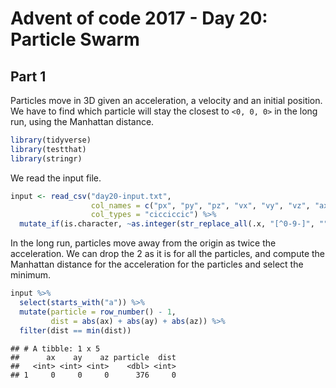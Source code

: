 Advent of code 2017 - Day 20: Particle Swarm
================

Part 1
------

Particles move in 3D given an acceleration, a velocity and an initial position. We have to find which particle will stay the closest to `<0, 0, 0>` in the long run, using the Manhattan distance.

``` r
library(tidyverse)
library(testthat)
library(stringr)
```

We read the input file.

``` r
input <- read_csv("day20-input.txt", 
                  col_names = c("px", "py", "pz", "vx", "vy", "vz", "ax", "ay", "az"), 
                  col_types = "cicciccic") %>% 
  mutate_if(is.character, ~as.integer(str_replace_all(.x, "[^0-9-]", "")))
```

In the long run, particles move away from the origin as twice the acceleration. We can drop the 2 as it is for all the particles, and compute the Manhattan distance for the acceleration for the particles and select the minimum.

``` r
input %>% 
  select(starts_with("a")) %>% 
  mutate(particle = row_number() - 1,
         dist = abs(ax) + abs(ay) + abs(az)) %>% 
  filter(dist == min(dist))
```

    ## # A tibble: 1 x 5
    ##      ax    ay    az particle  dist
    ##   <int> <int> <int>    <dbl> <int>
    ## 1     0     0     0      376     0
